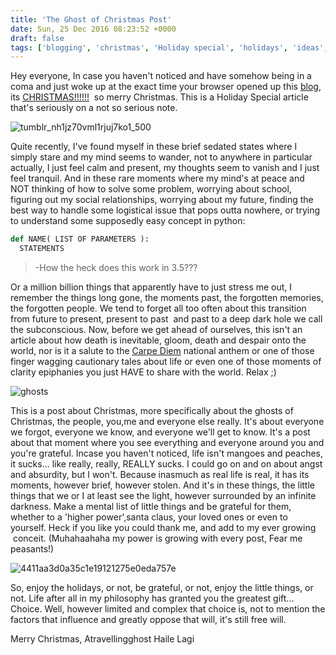 ```yaml
---
title: 'The Ghost of Christmas Post'
date: Sun, 25 Dec 2016 08:23:52 +0000
draft: false
tags: ['blogging', 'christmas', 'Holiday special', 'holidays', 'ideas', 'random thoughts', 'thoughts']
---
```


Hey everyone, In case you haven't noticed and have somehow being in a coma and just woke up at the exact time your 
browser opened up this [blog](http://atimetravellingghost.com), its 
[CHRISTMAS!!!!!!](https://www.google.com.ng/webhp?sourceid=chrome-instant&rlz=1C1HLDY_enNG716NG718&ion=1&espv=2&ie=UTF-8#q=christmas)
 so merry Christmas. This is a Holiday Special article that's seriously on a not so serious note. 

![tumblr_nh1jz70vml1rjuj7ko1_500](https://atimetravellingghost.files.wordpress.com/2016/12/tumblr_nh1jz70vml1rjuj7ko1_500.gif) 

Quite recently, I've found myself in these brief sedated states where I simply stare and my mind seems to wander, not to
 anywhere in particular actually, I just feel calm and present, my thoughts seem to vanish and I just feel tranquil. 
 And in these rare moments where my mind's at peace and NOT thinking of how to solve some problem, worrying about school,
  figuring out my social relationships, worrying about my future, finding the best way to handle some logistical issue 
  that pops outta nowhere, or trying to understand some supposedly easy concept in python:
```python
def NAME( LIST OF PARAMETERS ): 
  STATEMENTS 
```
> -How the heck does this work in 3.5???

Or a million billion things that apparently have to just stress me out, I remember the things long gone, the moments past,
 the forgotten memories, the forgotten people. We tend to forget all too often about this transition from future to present, 
 present to past  and past to a deep dark hole we call the subconscious. Now, before we get ahead of ourselves, 
 this isn't an article about how death is inevitable, gloom, death and despair onto the world, nor is it a salute to the
 [Carpe Diem](https://www.google.com.ng/search?q=Carpe+diem) national anthem or one of those finger wagging 
 cautionary tales about life or even one of those moments of clarity epiphanies you just HAVE to share with the world.
 Relax ;)
 
![ghosts](https://atimetravellingghost.files.wordpress.com/2016/12/ghosts.png) 

This is a post about Christmas, more specifically about the ghosts of Christmas, the people, you,me and everyone else 
really. It's about everyone we forgot, everyone we know, and everyone we'll get to know. It's a post about that moment 
where you see everything and everyone around you and you're grateful. Incase you haven't noticed, life isn't mangoes and
peaches, it sucks... like really, really, REALLY sucks. I could go on and on about angst and absurdity, but I won't. 
Because inasmuch as real life is real, it has its moments, however brief, however stolen. And it's in these things,
the little things that we or I at least see the light, however surrounded by an infinite darkness. Make a mental list
of little things and be grateful for them, whether to a 'higher power',santa claus, your loved ones or even to yourself.
Heck if you like you could thank me, and add to my ever growing  conceit. 
(Muhahaahaha my power is growing with every post, Fear me peasants!)

![4411aa3d0a35c1e19121275e0eda757e](https://atimetravellingghost.files.wordpress.com/2016/12/4411aa3d0a35c1e19121275e0eda757e.jpg) 

So, enjoy the holidays, or not, be grateful, or not, enjoy the little things, or not.
Life after all in my philosophy has granted you the greatest gift... Choice. Well, however limited and complex that
choice is, not to mention the factors that influence and greatly oppose that will, it's still free will. 

Merry Christmas, Atravellingghost Haile Lagi